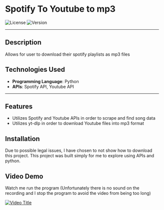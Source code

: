 # **Spotify To Youtube to mp3** 

![License](https://img.shields.io/badge/license-MIT-blue.svg)
![Version](https://img.shields.io/badge/version-1.0.0-brightgreen.svg)

---

## **Description**
Allows for user to download their spotify playlists as mp3 files

## **Technologies Used**
- **Programming Language**: Python
- **APIs**: Spotify API, Youtube API

---

## **Features**
- Utilizes Spotify and Youtube APIs in order to scrape and find song data
- Utilizes yt-dlp in order to download Youtube files into mp3 format

## **Installation**
Due to possible legal issues, I have chosen to not show how to download this project. This project was built simply for me to explore using APIs and python.

## **Video Demo**
Watch me run the program (Unfortunately there is no sound on the recording and I stop the program to avoid the video from being too long)

[![Video Title](https://img.youtube.com/vi/hR1klcnhjDw/0.jpg)](https://www.youtube.com/watch?v=hR1klcnhjDw)
